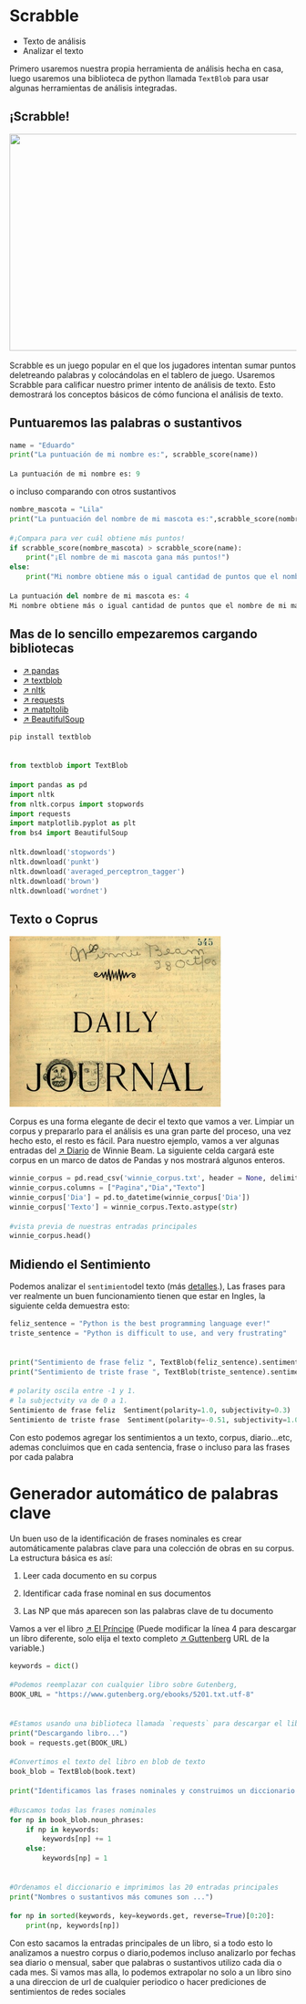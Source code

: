 # Scrabble

- Texto de análisis
- Analizar el texto

Primero usaremos nuestra propia herramienta de análisis hecha en casa, luego usaremos una biblioteca de python llamada `TextBlob` para usar algunas herramientas de análisis integradas.


## ¡Scrabble!
<img src="Imagen/Scrabble_game.jpg" width="800" height="380">


Scrabble es un juego popular en el que los jugadores intentan sumar puntos deletreando palabras y colocándolas en el tablero de juego. Usaremos Scrabble para calificar nuestro primer intento de análisis de texto. Esto demostrará los conceptos básicos de cómo funciona el análisis de texto.


## Puntuaremos las palabras o sustantivos

```python
name = "Eduardo"
print("La puntuación de mi nombre es:", scrabble_score(name))

La puntuación de mi nombre es: 9
```
o incluso comparando con otros sustantivos

```python
nombre_mascota = "Lila"
print("La puntuación del nombre de mi mascota es:",scrabble_score(nombre_mascota))

#¡Compara para ver cuál obtiene más puntos!
if scrabble_score(nombre_mascota) > scrabble_score(name):
    print("¡El nombre de mi mascota gana más puntos!")
else:
    print("Mi nombre obtiene más o igual cantidad de puntos que el nombre de mi mascota")
    
La puntuación del nombre de mi mascota es: 4
Mi nombre obtiene más o igual cantidad de puntos que el nombre de mi mascota
```

## Mas de lo sencillo empezaremos cargando bibliotecas

- [&nearr;&nbsp;pandas](https://pandas.pydata.org/)
- [&nearr;&nbsp;textblob](https://textblob.readthedocs.io/en/dev/)
- [&nearr;&nbsp;nltk](https://www.nltk.org/)
- [&nearr;&nbsp;requests](https://docs.python-requests.org/en/latest/)
- [&nearr;&nbsp;matpltolib](https://matplotlib.org/)
- [&nearr;&nbsp;BeautifulSoup](https://beautiful-soup-4.readthedocs.io/en/latest/)


```python
pip install textblob


from textblob import TextBlob

import pandas as pd
import nltk
from nltk.corpus import stopwords
import requests
import matplotlib.pyplot as plt
from bs4 import BeautifulSoup

nltk.download('stopwords')
nltk.download('punkt')
nltk.download('averaged_perceptron_tagger')
nltk.download('brown')
nltk.download('wordnet')

```
## Texto o Coprus

![winnie_diario](https://raw.githubusercontent.com/rusgar/Scrabble/main/Imagen/winnie_diario.png)

Corpus es una forma elegante de decir el texto que vamos a ver. Limpiar un corpus y prepararlo para el análisis es una gran parte del proceso, una vez hecho esto, el resto es fácil. Para nuestro ejemplo, vamos a ver algunas entradas del [&nearr;&nbsp;Diario](https://dr.library.brocku.ca/handle/10464/7282) de Winnie Beam. La siguiente celda cargará este corpus en un marco de datos de Pandas y nos mostrará algunos enteros.

```python
winnie_corpus = pd.read_csv('winnie_corpus.txt', header = None, delimiter="\t")
winnie_corpus.columns = ["Pagina","Dia","Texto"]
winnie_corpus['Dia'] = pd.to_datetime(winnie_corpus['Dia'])
winnie_corpus['Texto'] = winnie_corpus.Texto.astype(str)

#vista previa de nuestras entradas principales
winnie_corpus.head()
```

## Midiendo el Sentimiento

Podemos analizar el `sentimiento`del texto (más [detalles](https://planspace.org/20150607-textblob_sentiment/).), Las frases para ver realmente un buen funcionamiento tienen que estar en Ingles, la siguiente celda demuestra esto:

```python
feliz_sentence = "Python is the best programming language ever!"
triste_sentence = "Python is difficult to use, and very frustrating"


print("Sentimiento de frase feliz ", TextBlob(feliz_sentence).sentiment)
print("Sentimiento de triste frase ", TextBlob(triste_sentence).sentiment)

# polarity oscila entre -1 y 1.
# la subjectvity va de 0 a 1.
Sentimiento de frase feliz  Sentiment(polarity=1.0, subjectivity=0.3)
Sentimiento de triste frase  Sentiment(polarity=-0.51, subjectivity=1.0)
```

Con esto podemos agregar los sentimientos a un texto, corpus, diario...etc, ademas concluimos que en cada sentencia, frase o incluso para las frases por cada palabra

# Generador automático de palabras clave

Un buen uso de la identificación de frases nominales es crear automáticamente palabras clave para una colección de obras en su corpus. La estructura básica es así:

1. Leer cada documento en su corpus

2. Identificar cada frase nominal en sus documentos

3. Las NP que más aparecen son las palabras clave de tu documento

Vamos a ver el libro [&nearr;&nbsp;El Príncipe](https://en.wikipedia.org/wiki/The_Prince) (Puede modificar la línea 4 para descargar un libro diferente, solo elija el texto completo [&nearr;&nbsp;Guttenberg](https://www.gutenberg.org/) URL de la variable.)

```python
keywords = dict()

#Podemos reemplazar con cualquier libro sobre Gutenberg,
BOOK_URL = "https://www.gutenberg.org/ebooks/5201.txt.utf-8"


#Estamos usando una biblioteca llamada `requests` para descargar el libro (https://realpython.com/python-requests/)
print("Descargando libro...")
book = requests.get(BOOK_URL)

#Convertimos el texto del libro en blob de texto
book_blob = TextBlob(book.text)

print("Identificamos las frases nominales y construimos un diccionario de frecuencias...")

#Buscamos todas las frases nominales
for np in book_blob.noun_phrases:
    if np in keywords:
        keywords[np] += 1
    else:
        keywords[np] = 1

        
#Ordenamos el diccionario e imprimimos las 20 entradas principales
print("Nombres o sustantivos más comunes son ...")

for np in sorted(keywords, key=keywords.get, reverse=True)[0:20]:
    print(np, keywords[np])

```

Con esto sacamos la entradas principales de un libro, si a todo esto lo analizamos a nuestro corpus o diario,podemos incluso analizarlo por fechas sea diario o mensual, saber que palabras o sustantivos utilizo cada dia o cada mes.
Si vamos mas alla, lo podemos extrapolar no solo a un libro sino a una direccion de url de cualquier periodico o hacer prediciones de sentimientos de redes sociales

